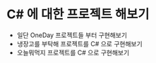 # C# 에 대한 프로젝트 해보기

- 일단 OneDay 프로젝트들 부터 구현해보기
- 냉장고를 부탁해 프로젝트를 C# 으로 구현해보기
- 오늘뭐먹지 프로젝트를 C# 으로 구현해보기
